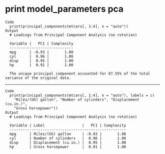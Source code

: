 # print model_parameters pca

    Code
      print(principal_components(mtcars[, 1:4], n = "auto"))
    Output
      # Loadings from Principal Component Analysis (no rotation)
      
      Variable |   PC1 | Complexity
      -----------------------------
      mpg      | -0.93 |       1.00
      cyl      |  0.96 |       1.00
      disp     |  0.95 |       1.00
      hp       |  0.91 |       1.00
      
      The unique principal component accounted for 87.55% of the total variance of the original data.

---

    Code
      print(principal_components(mtcars[, 1:4], n = "auto"), labels = c(
        "Miles/(US) gallon", "Number of cylinders", "Displacement (cu.in.)",
        "Gross horsepower"))
    Output
      # Loadings from Principal Component Analysis (no rotation)
      
      Variable | Label                 |   PC1 | Complexity
      -----------------------------------------------------
      mpg      | Miles/(US) gallon     | -0.93 |       1.00
      cyl      | Number of cylinders   |  0.96 |       1.00
      disp     | Displacement (cu.in.) |  0.95 |       1.00
      hp       | Gross horsepower      |  0.91 |       1.00

